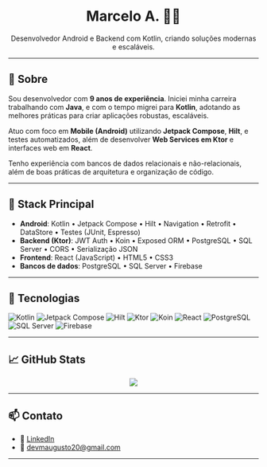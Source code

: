 <h1 align="center">Marcelo A. 👨‍💻</h1>

<p align="center">
  Desenvolvedor Android e Backend com Kotlin, criando soluções modernas e escaláveis.
</p>

---

## 💼 Sobre

Sou desenvolvedor com **9 anos de experiência**. Iniciei minha carreira trabalhando com **Java**, e com o tempo migrei para **Kotlin**, adotando as melhores práticas para criar aplicações robustas, escaláveis.

Atuo com foco em **Mobile (Android)** utilizando **Jetpack Compose**, **Hilt**, e testes automatizados, além de desenvolver **Web Services em Ktor** e interfaces web em **React**.

Tenho experiência com bancos de dados relacionais e não-relacionais, além de boas práticas de arquitetura e organização de código.

---

## 🧠 Stack Principal

- **Android**: Kotlin • Jetpack Compose • Hilt • Navigation • Retrofit • DataStore • Testes (JUnit, Espresso)
- **Backend (Ktor)**: JWT Auth • Koin • Exposed ORM • PostgreSQL • SQL Server • CORS • Serialização JSON
- **Frontend**: React (JavaScript) • HTML5 • CSS3
- **Bancos de dados**: PostgreSQL • SQL Server • Firebase

---

## 🚀 Tecnologias

![Kotlin](https://img.shields.io/badge/Kotlin-%237F52FF.svg?style=for-the-badge&logo=kotlin&logoColor=white)
![Jetpack Compose](https://img.shields.io/badge/Jetpack_Compose-4285F4?style=for-the-badge&logo=android&logoColor=white)
![Hilt](https://img.shields.io/badge/Hilt-E91E63?style=for-the-badge&logo=google&logoColor=white)
![Ktor](https://img.shields.io/badge/Ktor-0059B3?style=for-the-badge&logo=kotlin&logoColor=white)
![Koin](https://img.shields.io/badge/Koin-7D4698?style=for-the-badge&logo=kotlin&logoColor=white)
![React](https://img.shields.io/badge/React-%2320232a.svg?style=for-the-badge&logo=react&logoColor=%2361DAFB)
![PostgreSQL](https://img.shields.io/badge/PostgreSQL-316192.svg?style=for-the-badge&logo=postgresql&logoColor=white)
![SQL Server](https://img.shields.io/badge/SQL_Server-CC2927?style=for-the-badge&logo=microsoftsqlserver&logoColor=white)
![Firebase](https://img.shields.io/badge/Firebase-FFCA28?style=for-the-badge&logo=firebase&logoColor=black)

---

## 📈 GitHub Stats

<p align="center">
  <img src="https://github-readme-stats.vercel.app/api?username=MarceloA7&show_icons=true&theme=dark" />
</p>

---

## 📫 Contato

- 🔗 [LinkedIn](https://www.linkedin.com/in/marcelo-augusto-14877a2a4/)
- 📧 devmaugusto20@gmail.com

---
